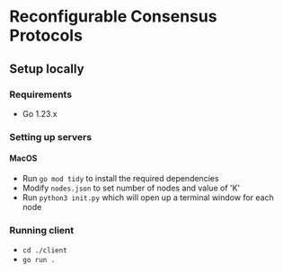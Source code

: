 # Reconfigurable Consensus Protocols

## Setup locally

### Requirements
- Go 1.23.x

### Setting up servers
#### MacOS
- Run `go mod tidy` to install the required dependencies
- Modify `nodes.json` to set number of nodes and value of 'K'
- Run `python3 init.py` which will open up a terminal window for each node

### Running client
- `cd ./client`
- `go run .`
